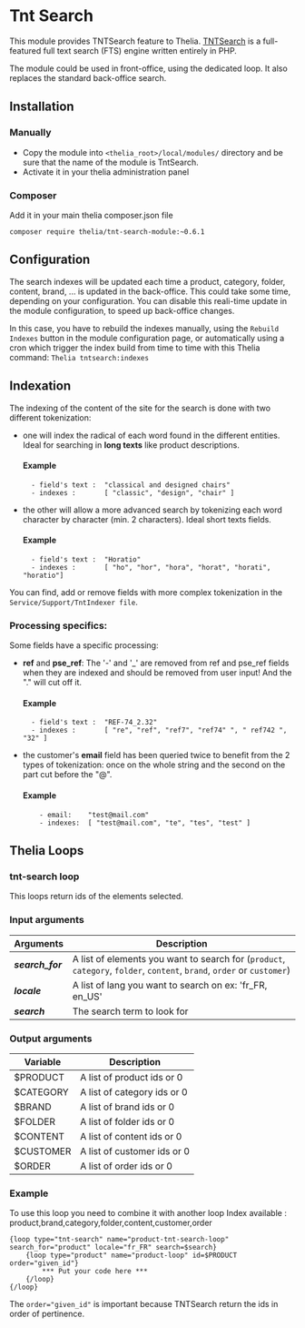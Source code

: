 # Tnt Search

This module provides TNTSearch feature to Thelia. [TNTSearch](https://github.com/teamtnt/tntsearch) is a full-featured full text search (FTS) engine written entirely in PHP. 

The module could be used in front-office, using the dedicated loop. It also replaces the standard back-office search.

## Installation

### Manually

* Copy the module into ```<thelia_root>/local/modules/``` directory and be sure that the name of the module is TntSearch.
* Activate it in your thelia administration panel

### Composer

Add it in your main thelia composer.json file

```
composer require thelia/tnt-search-module:~0.6.1
```

## Configuration

The search indexes will be updated each time a product, category, folder, content,
brand, ... is updated in the back-office. This could take some time, depending on your configuration.
You can disable this reali-time update in the module configuration, to speed up 
back-office changes.


In this case, you have to rebuild the indexes manually, using the `Rebuild Indexes` button in
the module configuration page, or automatically using a cron which trigger the index 
build from time to time with this Thelia command: `Thelia tntsearch:indexes`

## Indexation

The indexing of the content of the site for the search is done with two different tokenization:
- one will index the radical of each word found in the different entities. Ideal for searching in **long texts** like product descriptions.
    #### Example
        - field's text :  "classical and designed chairs" 
        - indexes :       [ "classic", "design", "chair" ]

- the other will allow a more advanced search by tokenizing each word character by 
character (min. 2 characters). Ideal short texts fields.
    #### Example
        - field's text :  "Horatio"
        - indexes :       [ "ho", "hor", "hora", "horat", "horati", "horatio"]

You can find, add or remove fields with more complex tokenization in the ```Service/Support/TntIndexer file```.

  ### Processing specifics:
  Some fields have a specific processing:
  - **ref**  and  **pse_ref**:  The '-' and '_' are removed from ref and pse_ref fields when they are
  indexed and should be removed from user input! And the "." will cut off it.
    #### Example
          - field's text :  "REF-74_2.32"
          - indexes :       [ "re", "ref", "ref7", "ref74" ", " ref742 ", "32" ]
  - the customer's **email** field has been queried twice to benefit from the 2 types of tokenization: 
  once on the whole string and the second on the part cut before the "@".
    #### Example
            - email:    "test@mail.com"
            - indexes:  [ "test@mail.com", "te", "tes", "test" ]

## Thelia Loops

### tnt-search loop

This loops return ids of the elements selected.

### Input arguments

| Arguments        | Description                                                                                                                |
|------------------|----------------------------------------------------------------------------------------------------------------------------|
| ***search_for*** | A list of elements you want to search for (`product`, `category`, `folder`, `content`, `brand`, `order` or `customer`) |
| ***locale***     | A list of lang you want to search on ex: 'fr_FR, en_US'                                                                    |
| ***search***     | The search term to look for                                                                                                |

### Output arguments

| Variable   |Description |
|------------|--- |
| $PRODUCT   |A list of product ids or 0 |
| $CATEGORY  |A list of category ids or 0 |
| $BRAND    |A list of brand ids or 0 |
| $FOLDER   |A list of folder ids or 0 |
| $CONTENT  |A list of content ids or 0 |
| $CUSTOMER |A list of customer ids or 0 |
| $ORDER    |A list of order ids or 0 |

### Example

To use this loop you need to combine it with another loop
Index available : product,brand,category,folder,content,customer,order

    {loop type="tnt-search" name="product-tnt-search-loop" search_for="product" locale="fr_FR" search=$search}
        {loop type="product" name="product-loop" id=$PRODUCT order="given_id"}
            *** Put your code here ***
        {/loop}
    {/loop}

The `order="given_id"` is important because TNTSearch return the ids in order of pertinence.

